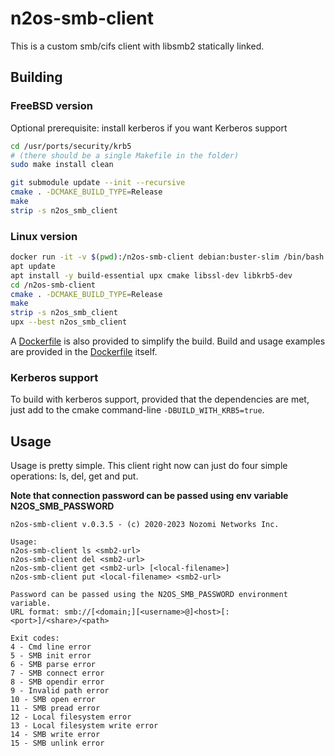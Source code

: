 # n2os-smb-client

This is a custom smb/cifs client with libsmb2 statically linked.

## Building

### FreeBSD version

Optional prerequisite: install kerberos if you want Kerberos support

```bash
cd /usr/ports/security/krb5
# (there should be a single Makefile in the folder)
sudo make install clean
```

```bash
git submodule update --init --recursive
cmake . -DCMAKE_BUILD_TYPE=Release
make
strip -s n2os_smb_client
```

### Linux version

```bash
docker run -it -v $(pwd):/n2os-smb-client debian:buster-slim /bin/bash
apt update
apt install -y build-essential upx cmake libssl-dev libkrb5-dev
cd /n2os-smb-client
cmake . -DCMAKE_BUILD_TYPE=Release
make
strip -s n2os_smb_client
upx --best n2os_smb_client
```

A [Dockerfile](Dockerfile.linux) is also provided to simplify the build.
Build and usage examples are provided in the [Dockerfile](Dockerfile.linux) itself.

### Kerberos support

To build with kerberos support, provided that the dependencies are met, just add
to the cmake command-line `-DBUILD_WITH_KRB5=true`.

## Usage

Usage is pretty simple. This client right now can just do four simple
operations: ls, del, get and put.

**Note that connection password can be passed using env variable N2OS_SMB_PASSWORD**

```text
n2os-smb-client v.0.3.5 - (c) 2020-2023 Nozomi Networks Inc.

Usage:
n2os-smb-client ls <smb2-url>
n2os-smb-client del <smb2-url>
n2os-smb-client get <smb2-url> [<local-filename>]
n2os-smb-client put <local-filename> <smb2-url>

Password can be passed using the N2OS_SMB_PASSWORD environment variable.
URL format: smb://[<domain;][<username>@]<host>[:<port>]/<share>/<path>

Exit codes:
4 - Cmd line error
5 - SMB init error
6 - SMB parse error
7 - SMB connect error
8 - SMB opendir error
9 - Invalid path error
10 - SMB open error
11 - SMB pread error
12 - Local filesystem error
13 - Local filesystem write error
14 - SMB write error
15 - SMB unlink error
```
